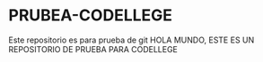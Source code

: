 # PRUBEA-CODELLEGE
Este repositorio es para prueba de git
HOLA MUNDO, ESTE ES UN REPOSITORIO DE PRUEBA PARA CODELLEGE
